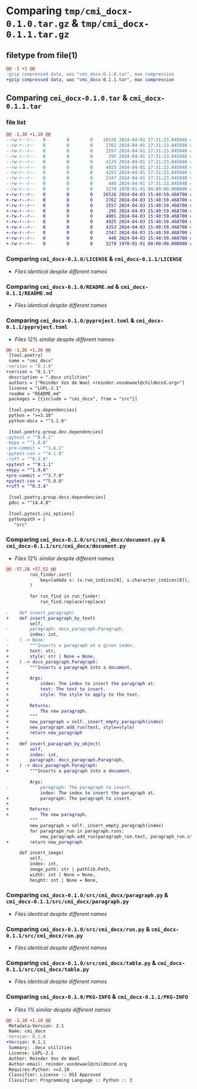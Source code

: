 # Comparing `tmp/cmi_docx-0.1.0.tar.gz` & `tmp/cmi_docx-0.1.1.tar.gz`

## filetype from file(1)

```diff
@@ -1 +1 @@
-gzip compressed data, was "cmi_docx-0.1.0.tar", max compression
+gzip compressed data, was "cmi_docx-0.1.1.tar", max compression
```

## Comparing `cmi_docx-0.1.0.tar` & `cmi_docx-0.1.1.tar`

### file list

```diff
@@ -1,10 +1,10 @@
--rw-r--r--   0        0        0    26526 2024-04-01 17:31:23.045848 cmi_docx-0.1.0/LICENSE
--rw-r--r--   0        0        0     2762 2024-04-01 17:31:23.045848 cmi_docx-0.1.0/README.md
--rw-r--r--   0        0        0     1557 2024-04-01 17:31:23.045848 cmi_docx-0.1.0/pyproject.toml
--rw-r--r--   0        0        0      295 2024-04-01 17:31:23.045848 cmi_docx-0.1.0/src/cmi_docx/__init__.py
--rw-r--r--   0        0        0     4129 2024-04-01 17:31:23.045848 cmi_docx-0.1.0/src/cmi_docx/document.py
--rw-r--r--   0        0        0     4925 2024-04-01 17:31:23.045848 cmi_docx-0.1.0/src/cmi_docx/paragraph.py
--rw-r--r--   0        0        0     4253 2024-04-01 17:31:23.045848 cmi_docx-0.1.0/src/cmi_docx/run.py
--rw-r--r--   0        0        0     2347 2024-04-01 17:31:23.045848 cmi_docx-0.1.0/src/cmi_docx/table.py
--rw-r--r--   0        0        0      440 2024-04-01 17:31:23.045848 cmi_docx-0.1.0/src/cmi_docx/utils.py
--rw-r--r--   0        0        0     3278 1970-01-01 00:00:00.000000 cmi_docx-0.1.0/PKG-INFO
+-rw-r--r--   0        0        0    26526 2024-04-03 15:40:59.468700 cmi_docx-0.1.1/LICENSE
+-rw-r--r--   0        0        0     2762 2024-04-03 15:40:59.468700 cmi_docx-0.1.1/README.md
+-rw-r--r--   0        0        0     1557 2024-04-03 15:40:59.468700 cmi_docx-0.1.1/pyproject.toml
+-rw-r--r--   0        0        0      295 2024-04-03 15:40:59.468700 cmi_docx-0.1.1/src/cmi_docx/__init__.py
+-rw-r--r--   0        0        0     4801 2024-04-03 15:40:59.468700 cmi_docx-0.1.1/src/cmi_docx/document.py
+-rw-r--r--   0        0        0     4925 2024-04-03 15:40:59.468700 cmi_docx-0.1.1/src/cmi_docx/paragraph.py
+-rw-r--r--   0        0        0     4253 2024-04-03 15:40:59.468700 cmi_docx-0.1.1/src/cmi_docx/run.py
+-rw-r--r--   0        0        0     2347 2024-04-03 15:40:59.468700 cmi_docx-0.1.1/src/cmi_docx/table.py
+-rw-r--r--   0        0        0      440 2024-04-03 15:40:59.468700 cmi_docx-0.1.1/src/cmi_docx/utils.py
+-rw-r--r--   0        0        0     3278 1970-01-01 00:00:00.000000 cmi_docx-0.1.1/PKG-INFO
```

### Comparing `cmi_docx-0.1.0/LICENSE` & `cmi_docx-0.1.1/LICENSE`

 * *Files identical despite different names*

### Comparing `cmi_docx-0.1.0/README.md` & `cmi_docx-0.1.1/README.md`

 * *Files identical despite different names*

### Comparing `cmi_docx-0.1.0/pyproject.toml` & `cmi_docx-0.1.1/pyproject.toml`

 * *Files 12% similar despite different names*

```diff
@@ -1,26 +1,26 @@
 [tool.poetry]
 name = "cmi_docx"
-version = "0.1.0"
+version = "0.1.1"
 description = ".docx utilities"
 authors = ["Reinder Vos de Wael <reinder.vosdewael@childmind.org>"]
 license = "LGPL-2.1"
 readme = "README.md"
 packages = [{include = "cmi_docx", from = "src"}]
 
 [tool.poetry.dependencies]
 python = ">=3.10"
 python-docx = "^1.1.0"
 
 [tool.poetry.group.dev.dependencies]
-pytest = "^8.0.2"
-mypy = "^1.8.0"
-pre-commit = "^3.6.2"
-pytest-cov = "^4.1.0"
-ruff = "^0.3.0"
+pytest = "^8.1.1"
+mypy = "^1.9.0"
+pre-commit = "^3.7.0"
+pytest-cov = "^5.0.0"
+ruff = "^0.3.4"
 
 [tool.poetry.group.docs.dependencies]
 pdoc = "^14.4.0"
 
 [tool.pytest.ini_options]
 pythonpath = [
   "src"
```

### Comparing `cmi_docx-0.1.0/src/cmi_docx/document.py` & `cmi_docx-0.1.1/src/cmi_docx/document.py`

 * *Files 12% similar despite different names*

```diff
@@ -57,28 +57,52 @@
         run_finder.sort(
             key=lambda x: (x.run_indices[0], x.character_indices[0]), reverse=True
         )
 
         for run_find in run_finder:
             run_find.replace(replace)
 
-    def insert_paragraph(
+    def insert_paragraph_by_text(
         self,
-        paragraph: docx_paragraph.Paragraph,
         index: int,
-    ) -> None:
-        """Inserts a paragraph at a given index.
+        text: str,
+        style: str | None = None,
+    ) -> docx_paragraph.Paragraph:
+        """Inserts a paragraph into a document.
+
+        Args:
+            index: The index to insert the paragraph at.
+            text: The text to insert.
+            style: The style to apply to the text.
+
+        Returns:
+            The new paragraph.
+        """
+        new_paragraph = self._insert_empty_paragraph(index)
+        new_paragraph.add_run(text, style=style)
+        return new_paragraph
+
+    def insert_paragraph_by_object(
+        self,
+        index: int,
+        paragraph: docx_paragraph.Paragraph,
+    ) -> docx_paragraph.Paragraph:
+        """Inserts a paragraph into a document.
 
         Args:
-            paragraph: The paragraph to insert.
             index: The index to insert the paragraph at.
+            paragraph: The paragraph to insert.
+
+        Returns:
+            The new paragraph.
         """
         new_paragraph = self._insert_empty_paragraph(index)
         for paragraph_run in paragraph.runs:
             new_paragraph.add_run(paragraph_run.text, paragraph_run.style)
+        return new_paragraph
 
     def insert_image(
         self,
         index: int,
         image_path: str | pathlib.Path,
         width: int | None = None,
         height: int | None = None,
```

### Comparing `cmi_docx-0.1.0/src/cmi_docx/paragraph.py` & `cmi_docx-0.1.1/src/cmi_docx/paragraph.py`

 * *Files identical despite different names*

### Comparing `cmi_docx-0.1.0/src/cmi_docx/run.py` & `cmi_docx-0.1.1/src/cmi_docx/run.py`

 * *Files identical despite different names*

### Comparing `cmi_docx-0.1.0/src/cmi_docx/table.py` & `cmi_docx-0.1.1/src/cmi_docx/table.py`

 * *Files identical despite different names*

### Comparing `cmi_docx-0.1.0/PKG-INFO` & `cmi_docx-0.1.1/PKG-INFO`

 * *Files 1% similar despite different names*

```diff
@@ -1,10 +1,10 @@
 Metadata-Version: 2.1
 Name: cmi_docx
-Version: 0.1.0
+Version: 0.1.1
 Summary: .docx utilities
 License: LGPL-2.1
 Author: Reinder Vos de Wael
 Author-email: reinder.vosdewael@childmind.org
 Requires-Python: >=3.10
 Classifier: License :: OSI Approved
 Classifier: Programming Language :: Python :: 3
```

